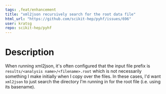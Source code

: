 ```yaml
---
tags: ,feat/enhancement
title: "xml2json recursively search for the root data file"
html_url: "https://github.com/scikit-hep/pyhf/issues/696"
user: kratsg
repo: scikit-hep/pyhf
---
```


# Description

When running xml2json, it's often configured that the input file prefix is `results/<analysis name>/<filename>.root` which is not necessarily something I make initially when I copy over the files. In these cases, I'd want `xml2json` to just search the directory I'm running in for the root file (i.e. using its basename).
